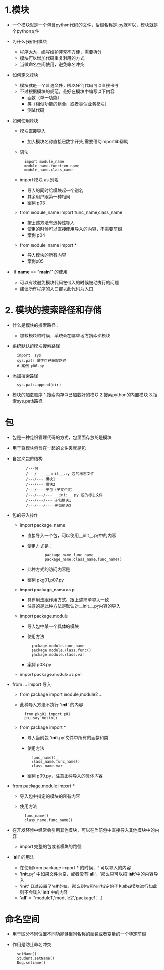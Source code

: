 # 1.模块
- 一个模块就是一个包含python代码的文件，后缀名称是.py就可以，模块就是个python文件
- 为什么我们用模块
    - 程序太大，编写维护非常不方便，需要拆分
    - 模块可以增加代码重复利用的方式
    - 当做命名空间使用，避免命名冲突
- 如何定义模块
    - 模块就是一个普通文件，所以任何代码可以直接书写
    - 不过根据模块的规范，最好在模块中编写以下内容
        - 函数（单一功能）
        - 类（相似功能的组合，或者类似业务模块）
        - 测试代码
        
- 如何使用模块
    - 模块直接导入
        - 加入模块名称直接已数字开头,需要借助importlib帮助
    - 语法
            
            import module_name
            module_name.function_name
            module_name.class_name
            
    - import 模块 as 别名
        - 导入的同时给模块起一个别名
        - 其余用户跟第一种相同
        - 案例 p03
        
    - from module_name import func_name,class_name
        - 按上述方法有选择性导入
        - 使用的时候可以直接使用导入的内容，不需要前缀
        - 案例 p04                        
        
    - from module_name import *
        - 导入模块的所有内容
        - 案例p05
        
- 'if __name__ == "__main__"' 的使用
    - 可以有效避免模块代码被带入的时候被动执行的问题
    - 建议所有程序的入口都以此代码为入口
# 2. 模块的搜索路径和存储
- 什么是模块的搜索路径：
    - 加载模块的时候，系统会在哪些地方搜索次模块
- 系统默认的模块搜索路径

        import  sys
        sys.path 属性可已获取路径
        # 案例 p06.py
        
- 添加搜索路径
    
        sys.path.append(dir)
        
- 模块的加载顺序
    1.搜索内存中已加载好的模块
    2.搜索python的内置模块
    3.搜索sys.path路径
    
# 包
- 包是一种组织管理代码的方式，包里面存放的是模块
- 用于将模块包含在一起的文件夹就是包
- 自定义包的结构
            
            /---包
            /---/--- __init__.py 包的标志文件
            /---/--- 模块1
            /---/--- 模块2 
            /---/--- 子包（子文件夹）
            /---/---/--- __init__.py 包的标志文件
            /---/---/--- 子包模块1
            /---/---/--- 子包模块2
            
            
- 包的导入操作
    - import package_name 
        - 直接导入一个包，可以使用__init__.py中的内容
        - 使用方式是：
                       
                      package_name.func_name
                      package_name.class_name,func_name()
        - 此种方式的访问内容是
        - 案例 pkg01,p07.py
    - import package_name as p
        - 具体用法跟作用方式，跟上述简单导入一致
        - 注意的是此种方法是默认对__init__.py内容的导入
    
    - import package.module
        - 导入包中某一个具体的模块
        - 使用方法
            
                package.module.func_name
                package.module.class.func()
                package.module.class.var
                
        - 案例 p08.py
        
    - import package.module as pm
    
- from ... import 导入
    - from package import module,module2,...
    - 此种导入方法不执行 '__init__' 的内容
    
            from pkg01 import p01
            p01.say_hello()
            
    - from package import *
        - 导入当前包 '__init__.py'文件中所有的函数和类
        - 使用方法
                
                func_name()
                class_name.func_name()
                class_name.var
        - 案例 p09.py，注意此种导入的具体内容        
                    
                                                    
- from package.module import *
    - 导入包中指定的模块的所有内容
    - 使用方法
            
            func_name()
            class_name.func_name()
            
- 在开发环境中经常会引用其他模块，可以在当前包中直接导入其他模块中的内容
    - import 完整的包或者模块的路径
    
- '__all__' 的用法
    - 在使用from package import * 的时候，* 可以导入的内容
    - '__init__.py' 中如果文件为空，或者没有'__all__'，'那么只可以把'__init__'中的内容导入
    - '__init__' 日过设置了'__all__'的值，那么则按照'__all__'指定的子包或者模块进行如此则不会载入'__init__'中的内容
    - '__all__' = ['module1','module2','package1',...]

# 命名空间
- 用于区分不同位置不同功能但相同名称的函数或者变量的一个特定前缀
- 作用是防止命名冲突
    
        setName()
        Student.setName()
        Dog.setName()    
                                       
                                
        

